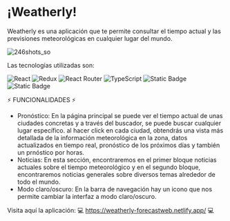 # ¡Weatherly!

Weatherly es una aplicación que te permite consultar el tiempo actual y las previsiones meteorológicas en cualquier lugar del mundo.

![246shots_so](https://github.com/user-attachments/assets/9ca03bb1-9c2a-429e-a84a-9771d2d8de55)


Las tecnologías utilizadas son:

![React](https://img.shields.io/badge/react-%2320232a.svg?style=for-the-badge&logo=react&logoColor=%2361DAFB) ![Redux](https://img.shields.io/badge/redux-%23593d88.svg?style=for-the-badge&logo=redux&logoColor=white) ![React Router](https://img.shields.io/badge/React_Router-CA4245?style=for-the-badge&logo=react-router&logoColor=white) ![TypeScript](https://img.shields.io/badge/typescript-%23007ACC.svg?style=for-the-badge&logo=typescript&logoColor=white) ![Static Badge](https://img.shields.io/badge/tailwind-black?style=for-the-badge&logo=tailwindcss) ![Static Badge](https://img.shields.io/badge/magicUI-rgb(253%2C184%2C125)?style=for-the-badge&logoColor=rgb(253%2C184%2C125)&labelColor=rgb(253%2C184%2C125))

⚡ FUNCIONALIDADES ⚡

- Pronóstico: En la página principal se puede ver el tiempo actual de unas ciudades concretas y a través del buscador, se puede buscar cualquier lugar específico. al hacer click en cada ciudad, obtendrás una vista más detallada de la información meteorológica en la zona, datos actualizados en tiempo real, pronóstico de los próximos días y también un prnóstico por horas.
- Noticias: En esta sección, encontraremos en el primer bloque noticias actuales sobre el tiempo meteorológico y en el segundo bloque, encontraremos noticias generales sobre diversos temas alrededor de todo el mundo.
- Modo claro/oscuro: En la barra de navegación hay un icono que nos permite cambiar la interfaz a modo claro/oscuro.

Visita aquí la aplicación: 💻 https://weatherly-forecastweb.netlify.app/ 💻
